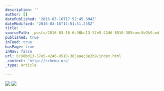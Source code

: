 ```yaml
---
description: ''
author: []
datePublished: '2016-03-16T17:52:45.694Z'
dateModified: '2016-03-16T17:51:51.255Z'
title: ''
sourcePath: _posts/2016-03-16-6c98bd13-37e5-4246-8510-385eaec8e2b9.md
published: true
inFeed: true
hasPage: true
inNav: false
url: 6c98bd13-37e5-4246-8510-385eaec8e2b9/index.html
_context: 'http://schema.org'
_type: Article

---
```

![](https://the-grid-user-content.s3-us-west-2.amazonaws.com/c9c23592-dab0-4d45-8f5a-1ad4450f80c5.png)
![](https://the-grid-user-content.s3-us-west-2.amazonaws.com/b0686d29-2c57-4d07-93a1-f7330f39ae98.png)